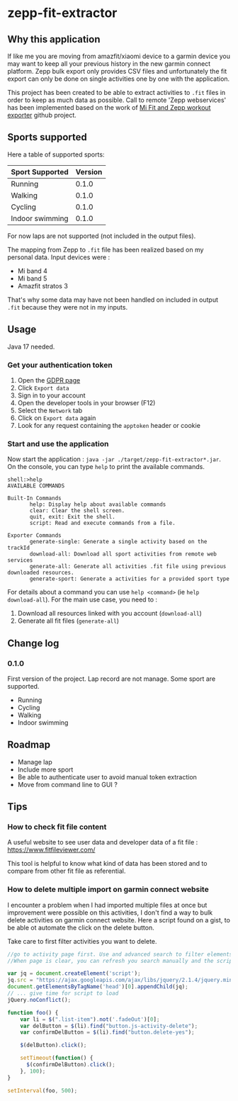 # zepp-fit-extractor

## Why this application

If like me you are moving from amazfit/xiaomi device to a garmin device you may want to keep all your previous history in the new garmin connect platform.
Zepp bulk export only provides CSV files and unfortunately the fit export can only be done on single activities one by one with the application.

This project has been created to be able to extract activities to `.fit` files in order to keep as much data as possible.
Call to remote 'Zepp webservices' has been implemented based on the work of [Mi Fit and Zepp workout exporter](https://github.com/rolandsz/Mi-Fit-and-Zepp-workout-exporter) github project.

## Sports supported

Here a table of supported sports:

| Sport Supported | Version |
|-----------------|---------|
| Running         | 0.1.0   |
| Walking         | 0.1.0   |
| Cycling         | 0.1.0   |
| Indoor swimming | 0.1.0   |

For now laps are not supported (not included in the output files).

The mapping from Zepp to `.fit` file has been realized based on my personal data. Input devices were :

* Mi band 4
* Mi band 5
* Amazfit stratos 3

That's why some data may have not been handled on included in output `.fit` because they were not in my inputs.

## Usage

Java 17 needed.

### Get your authentication token

1. Open the [GDPR page](https://user.huami.com/privacy2/index.html?loginPlatform=web&platform_app=com.xiaomi.hm.health)
2. Click `Export data`
3. Sign in to your account
4. Open the developer tools in your browser (F12)
5. Select the `Network` tab
6. Click on `Export data` again
7. Look for any request containing the `apptoken` header or cookie

### Start and use the application

Now start the application : `java -jar ./target/zepp-fit-extractor*.jar`.
On the console, you can type `help` to print the available commands.

```commandline
shell:>help
AVAILABLE COMMANDS

Built-In Commands
       help: Display help about available commands
       clear: Clear the shell screen.
       quit, exit: Exit the shell.
       script: Read and execute commands from a file.

Exporter Commands
       generate-single: Generate a single activity based on the trackId
       download-all: Download all sport activities from remote web services
       generate-all: Generate all activities .fit file using previous downloaded resources.
       generate-sport: Generate a activities for a provided sport type
```

For details about a command you can use `help <command>` (ie `help download-all`).
For the main use case, you need to :

1. Download all resources linked with you account (`download-all`)
2. Generate all fit files (`generate-all`)

## Change log

### 0.1.0

First version of the project. Lap record are not manage. Some sport are supported.

* Running
* Cycling
* Walking
* Indoor swimming

## Roadmap

* Manage lap
* Include more sport
* Be able to authenticate user to avoid manual token extraction
* Move from command line to GUI ?

## Tips

### How to check fit file content

A useful website to see user data and developer data of a fit file : https://www.fitfileviewer.com/

This tool is helpful to know what kind of data has been stored and to compare from other fit file as referential.

### How to delete multiple import on garmin connect website

I encounter a problem when I had imported multiple files at once but improvement were possible on this activities, I don't find a way to bulk delete activities on garmin connect website.
Here a script found on a gist, to be able ot automate the click on the delete button.

Take care to first filter activities you want to delete.

```js
//go to activity page first. Use and advanced search to filter elements to delete. Click search and past code into console
//When page is clear, you can refresh you search manually and the scrip will continue

var jq = document.createElement('script');
jq.src = "https://ajax.googleapis.com/ajax/libs/jquery/2.1.4/jquery.min.js";
document.getElementsByTagName('head')[0].appendChild(jq);
// ... give time for script to load
jQuery.noConflict();

function foo() {
    var li = $(".list-item").not('.fadeOut')[0];
    var delButton = $(li).find("button.js-activity-delete");
    var confirmDelButton = $(li).find("button.delete-yes");

    $(delButton).click();

    setTimeout(function() {
      $(confirmDelButton).click();
    }, 100);
}

setInterval(foo, 500);
```
